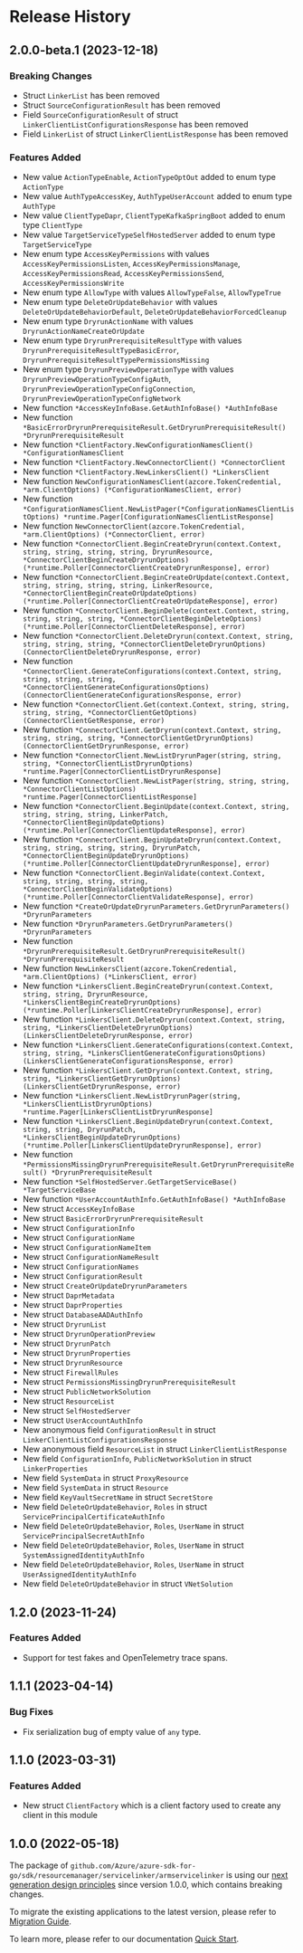 # Release History

## 2.0.0-beta.1 (2023-12-18)
### Breaking Changes

- Struct `LinkerList` has been removed
- Struct `SourceConfigurationResult` has been removed
- Field `SourceConfigurationResult` of struct `LinkerClientListConfigurationsResponse` has been removed
- Field `LinkerList` of struct `LinkerClientListResponse` has been removed

### Features Added

- New value `ActionTypeEnable`, `ActionTypeOptOut` added to enum type `ActionType`
- New value `AuthTypeAccessKey`, `AuthTypeUserAccount` added to enum type `AuthType`
- New value `ClientTypeDapr`, `ClientTypeKafkaSpringBoot` added to enum type `ClientType`
- New value `TargetServiceTypeSelfHostedServer` added to enum type `TargetServiceType`
- New enum type `AccessKeyPermissions` with values `AccessKeyPermissionsListen`, `AccessKeyPermissionsManage`, `AccessKeyPermissionsRead`, `AccessKeyPermissionsSend`, `AccessKeyPermissionsWrite`
- New enum type `AllowType` with values `AllowTypeFalse`, `AllowTypeTrue`
- New enum type `DeleteOrUpdateBehavior` with values `DeleteOrUpdateBehaviorDefault`, `DeleteOrUpdateBehaviorForcedCleanup`
- New enum type `DryrunActionName` with values `DryrunActionNameCreateOrUpdate`
- New enum type `DryrunPrerequisiteResultType` with values `DryrunPrerequisiteResultTypeBasicError`, `DryrunPrerequisiteResultTypePermissionsMissing`
- New enum type `DryrunPreviewOperationType` with values `DryrunPreviewOperationTypeConfigAuth`, `DryrunPreviewOperationTypeConfigConnection`, `DryrunPreviewOperationTypeConfigNetwork`
- New function `*AccessKeyInfoBase.GetAuthInfoBase() *AuthInfoBase`
- New function `*BasicErrorDryrunPrerequisiteResult.GetDryrunPrerequisiteResult() *DryrunPrerequisiteResult`
- New function `*ClientFactory.NewConfigurationNamesClient() *ConfigurationNamesClient`
- New function `*ClientFactory.NewConnectorClient() *ConnectorClient`
- New function `*ClientFactory.NewLinkersClient() *LinkersClient`
- New function `NewConfigurationNamesClient(azcore.TokenCredential, *arm.ClientOptions) (*ConfigurationNamesClient, error)`
- New function `*ConfigurationNamesClient.NewListPager(*ConfigurationNamesClientListOptions) *runtime.Pager[ConfigurationNamesClientListResponse]`
- New function `NewConnectorClient(azcore.TokenCredential, *arm.ClientOptions) (*ConnectorClient, error)`
- New function `*ConnectorClient.BeginCreateDryrun(context.Context, string, string, string, string, DryrunResource, *ConnectorClientBeginCreateDryrunOptions) (*runtime.Poller[ConnectorClientCreateDryrunResponse], error)`
- New function `*ConnectorClient.BeginCreateOrUpdate(context.Context, string, string, string, string, LinkerResource, *ConnectorClientBeginCreateOrUpdateOptions) (*runtime.Poller[ConnectorClientCreateOrUpdateResponse], error)`
- New function `*ConnectorClient.BeginDelete(context.Context, string, string, string, string, *ConnectorClientBeginDeleteOptions) (*runtime.Poller[ConnectorClientDeleteResponse], error)`
- New function `*ConnectorClient.DeleteDryrun(context.Context, string, string, string, string, *ConnectorClientDeleteDryrunOptions) (ConnectorClientDeleteDryrunResponse, error)`
- New function `*ConnectorClient.GenerateConfigurations(context.Context, string, string, string, string, *ConnectorClientGenerateConfigurationsOptions) (ConnectorClientGenerateConfigurationsResponse, error)`
- New function `*ConnectorClient.Get(context.Context, string, string, string, string, *ConnectorClientGetOptions) (ConnectorClientGetResponse, error)`
- New function `*ConnectorClient.GetDryrun(context.Context, string, string, string, string, *ConnectorClientGetDryrunOptions) (ConnectorClientGetDryrunResponse, error)`
- New function `*ConnectorClient.NewListDryrunPager(string, string, string, *ConnectorClientListDryrunOptions) *runtime.Pager[ConnectorClientListDryrunResponse]`
- New function `*ConnectorClient.NewListPager(string, string, string, *ConnectorClientListOptions) *runtime.Pager[ConnectorClientListResponse]`
- New function `*ConnectorClient.BeginUpdate(context.Context, string, string, string, string, LinkerPatch, *ConnectorClientBeginUpdateOptions) (*runtime.Poller[ConnectorClientUpdateResponse], error)`
- New function `*ConnectorClient.BeginUpdateDryrun(context.Context, string, string, string, string, DryrunPatch, *ConnectorClientBeginUpdateDryrunOptions) (*runtime.Poller[ConnectorClientUpdateDryrunResponse], error)`
- New function `*ConnectorClient.BeginValidate(context.Context, string, string, string, string, *ConnectorClientBeginValidateOptions) (*runtime.Poller[ConnectorClientValidateResponse], error)`
- New function `*CreateOrUpdateDryrunParameters.GetDryrunParameters() *DryrunParameters`
- New function `*DryrunParameters.GetDryrunParameters() *DryrunParameters`
- New function `*DryrunPrerequisiteResult.GetDryrunPrerequisiteResult() *DryrunPrerequisiteResult`
- New function `NewLinkersClient(azcore.TokenCredential, *arm.ClientOptions) (*LinkersClient, error)`
- New function `*LinkersClient.BeginCreateDryrun(context.Context, string, string, DryrunResource, *LinkersClientBeginCreateDryrunOptions) (*runtime.Poller[LinkersClientCreateDryrunResponse], error)`
- New function `*LinkersClient.DeleteDryrun(context.Context, string, string, *LinkersClientDeleteDryrunOptions) (LinkersClientDeleteDryrunResponse, error)`
- New function `*LinkersClient.GenerateConfigurations(context.Context, string, string, *LinkersClientGenerateConfigurationsOptions) (LinkersClientGenerateConfigurationsResponse, error)`
- New function `*LinkersClient.GetDryrun(context.Context, string, string, *LinkersClientGetDryrunOptions) (LinkersClientGetDryrunResponse, error)`
- New function `*LinkersClient.NewListDryrunPager(string, *LinkersClientListDryrunOptions) *runtime.Pager[LinkersClientListDryrunResponse]`
- New function `*LinkersClient.BeginUpdateDryrun(context.Context, string, string, DryrunPatch, *LinkersClientBeginUpdateDryrunOptions) (*runtime.Poller[LinkersClientUpdateDryrunResponse], error)`
- New function `*PermissionsMissingDryrunPrerequisiteResult.GetDryrunPrerequisiteResult() *DryrunPrerequisiteResult`
- New function `*SelfHostedServer.GetTargetServiceBase() *TargetServiceBase`
- New function `*UserAccountAuthInfo.GetAuthInfoBase() *AuthInfoBase`
- New struct `AccessKeyInfoBase`
- New struct `BasicErrorDryrunPrerequisiteResult`
- New struct `ConfigurationInfo`
- New struct `ConfigurationName`
- New struct `ConfigurationNameItem`
- New struct `ConfigurationNameResult`
- New struct `ConfigurationNames`
- New struct `ConfigurationResult`
- New struct `CreateOrUpdateDryrunParameters`
- New struct `DaprMetadata`
- New struct `DaprProperties`
- New struct `DatabaseAADAuthInfo`
- New struct `DryrunList`
- New struct `DryrunOperationPreview`
- New struct `DryrunPatch`
- New struct `DryrunProperties`
- New struct `DryrunResource`
- New struct `FirewallRules`
- New struct `PermissionsMissingDryrunPrerequisiteResult`
- New struct `PublicNetworkSolution`
- New struct `ResourceList`
- New struct `SelfHostedServer`
- New struct `UserAccountAuthInfo`
- New anonymous field `ConfigurationResult` in struct `LinkerClientListConfigurationsResponse`
- New anonymous field `ResourceList` in struct `LinkerClientListResponse`
- New field `ConfigurationInfo`, `PublicNetworkSolution` in struct `LinkerProperties`
- New field `SystemData` in struct `ProxyResource`
- New field `SystemData` in struct `Resource`
- New field `KeyVaultSecretName` in struct `SecretStore`
- New field `DeleteOrUpdateBehavior`, `Roles` in struct `ServicePrincipalCertificateAuthInfo`
- New field `DeleteOrUpdateBehavior`, `Roles`, `UserName` in struct `ServicePrincipalSecretAuthInfo`
- New field `DeleteOrUpdateBehavior`, `Roles`, `UserName` in struct `SystemAssignedIdentityAuthInfo`
- New field `DeleteOrUpdateBehavior`, `Roles`, `UserName` in struct `UserAssignedIdentityAuthInfo`
- New field `DeleteOrUpdateBehavior` in struct `VNetSolution`


## 1.2.0 (2023-11-24)
### Features Added

- Support for test fakes and OpenTelemetry trace spans.


## 1.1.1 (2023-04-14)
### Bug Fixes

- Fix serialization bug of empty value of `any` type.


## 1.1.0 (2023-03-31)
### Features Added

- New struct `ClientFactory` which is a client factory used to create any client in this module


## 1.0.0 (2022-05-18)

The package of `github.com/Azure/azure-sdk-for-go/sdk/resourcemanager/servicelinker/armservicelinker` is using our [next generation design principles](https://azure.github.io/azure-sdk/general_introduction.html) since version 1.0.0, which contains breaking changes.

To migrate the existing applications to the latest version, please refer to [Migration Guide](https://aka.ms/azsdk/go/mgmt/migration).

To learn more, please refer to our documentation [Quick Start](https://aka.ms/azsdk/go/mgmt).